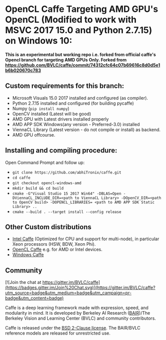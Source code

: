 # OpenCL Caffe Targeting AMD GPU's OpenCL (Modified to work with MSVC 2017 15.0 and Python 2.7.15) on Windows 10:

**This is an experimental but working repo i.e. forked from official caffe's Opencl branch for targeting AMD GPUs Only. Forked from https://github.com/BVLC/caffe/commit/74312cfc64c07b69616c8d0d5e1b6b020670c783**

## Custom requirements for this branch:

- Microsoft Visuals 15.0 2017 installed and configured (as compiler).
- Python 2.7.15 installed and configured (for building pycaffe)
- Numpy (`pip install numpy`)
- OpenCV installed (Latest will be good)
- AMD GPU with Latest drivers installed properly
- AMD APP SDK Windows(any version - Preferred-3.0) installed
- ViennaCL Library (Latest version - do not compile or install) as backend.
- AMD GPU offcourse.

## Installing and compiling procedure:
Open Command Prompt and follow up:
- `git clone https://github.com/abhiTronix/caffe.git`
- `cd caffe`
- `git checkout opencl-windows-amd`
- `mkdir build && cd build`
- `cmake -G"Visual Studio 15 2017 Win64" -DBLAS=Open -DViennaCL_INCLUDE_DIR=<path to ViennaCL Library> -DOpenCV_DIR=<path to OpenCV build> -DOPENCL_LIBRARIES= <path to AMD APP SDK Static Library> ..`
- `cmake --build . --target install --config release`


## Other Custom distributions

- [Intel Caffe](https://github.com/BVLC/caffe/tree/intel) (Optimized for CPU and support for multi-node), in particular Xeon processors (HSW, BDW, Xeon Phi).
- [OpenCL Caffe](https://github.com/BVLC/caffe/tree/opencl) e.g. for AMD or Intel devices.
- [Windows Caffe](https://github.com/BVLC/caffe/tree/windows)

## Community

[![Join the chat at https://gitter.im/BVLC/caffe](https://badges.gitter.im/Join%20Chat.svg)](https://gitter.im/BVLC/caffe?utm_source=badge&utm_medium=badge&utm_campaign=pr-badge&utm_content=badge)

Caffe is a deep learning framework made with expression, speed, and modularity in mind.
It is developed by Berkeley AI Research ([BAIR](http://bair.berkeley.edu))/The Berkeley Vision and Learning Center (BVLC) and community contributors.

Caffe is released under the [BSD 2-Clause license](https://github.com/BVLC/caffe/blob/master/LICENSE).
The BAIR/BVLC reference models are released for unrestricted use.
